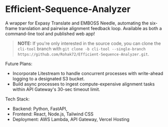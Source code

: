 # Efficient-Sequence-Analyzer
A wrapper for Expasy Translate and EMBOSS Needle, automating the six-frame translation and pairwise alignment feedback loop. Available as both a command-line tool and published web app!

> **NOTE:** If you're only interested in the source code, you can clone the `cli-tool` branch with `git clone -b cli-tool --single-branch https://github.com/Rohak72/Efficient-Sequence-Analyzer.git`.

Future Plans:
- Incorporate Litestream to handle concurrent processes with write-ahead logging to a designated S3 bucket.
- Build async processes to ingest compute-expensive alignment tasks within API Gateway's 30-sec timeout limit.

Tech Stack:
- Backend: Python, FastAPI,
- Frontend: React, Node.js, Tailwind CSS
- Deployment: AWS Lambda, API Gateway, Vercel Hosting
